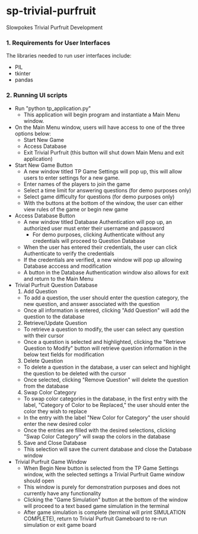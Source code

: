 # sp-trivial-purfruit
Slowpokes Trivial Purfruit Development

### 1. Requirements for User Interfaces

The libraries needed to run user interfaces include:
- PIL
- tkinter
- pandas

### 2. Running UI scripts

- Run "python tp_application.py"
  - This application will begin program and instantiate a Main Menu window.
- On the Main Menu window, users will have access to one of the three options below:
  - Start New Game
  - Access Database
  - Exit Trivial Purfruit (this button will shut down Main Menu and exit application)
- Start New Game Button
  - A new window titled TP Game Settings will pop up, this will allow users to enter settings for a new game.
  - Enter names of the players to join the game
  - Select a time limit for answering questions (for demo purposes only)
  - Select game difficulty for questions (for demo purposes only)
  - With the buttons at the bottom of the window, the user can either view rules of the game or begin new game
- Access Database Button
  - A new window titled Database Authentication will pop up, an authorized user must enter their username and password
    - For demo purposes, clicking Authenticate without any credentials will proceed to Question Database
  - When the user has entered their credentials, the user can click Authenticate to verify the credentials
  - If the credentials are verified, a new window will pop up allowing Database acccess and modification
  - A button in the Database Authentication window also allows for exit and return to the Main Menu
- Trivial Purfruit Question Database
  1. Add Question
    - To add a question, the user should enter the question category, the new question, and answer associated with the question
    - Once all information is entered, clicking "Add Question" will add the question to the database
  2. Retrieve/Update Question
    - To retrieve a question to modify, the user can select any question with their cursor
    - Once a question is selected and highlighted, clicking the "Retrieve Question to Modify" button will retrieve question information in the below text fields for modification
  3. Delete Question
    - To delete a question in the database, a user can select and highlight the question to be deleted with the cursor
    - Once selected, clicking "Remove Question" will delete the question from the database
  4. Swap Color Category
    - To swap color categories in the database, in the first entry with the label, "Category of Color to be Replaced," the user should enter the color they wish to replace
    - In the entry with the label "New Color for Category" the user should enter the new desired color
    - Once the entries are filled with the desired selections, clicking "Swap Color Category" will swap the colors in the database
  5. Save and Close Database
    - This selection will save the current database and close the Database window
- Trivial Purfruit Game Window
  - When Begin New button is selected from the TP Game Settings window, with the selected settings a Trivial Purfruit Game window should open
  - This window is purely for demonstration purposes and does not currently have any functionality
  - Clicking the "Game Simulation" button at the bottom of the window will proceed to a text based game simulation in the terminal
  - After game simulation is complete (terminal will print SIMULATION COMPLETE), return to Trivial Purfruit Gameboard to re-run simulation or exit game board
